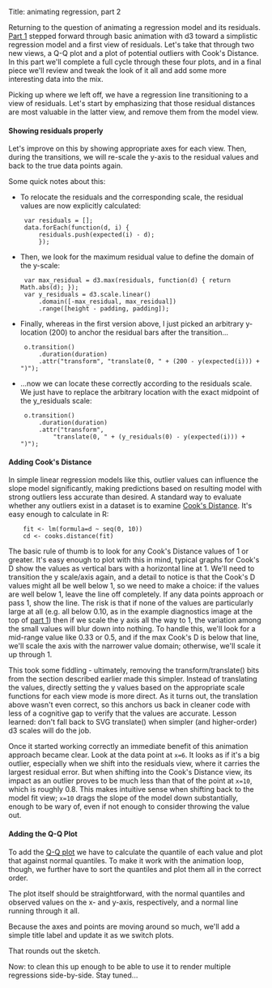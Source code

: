 Title:  animating regression, part 2

Returning to the question of animating a regression model and its
residuals. [Part
1](http://data.onebiglibrary.net/2014/09/18/animating-regression/) stepped
forward through basic animation with d3 toward a simplistic regression
model and a first view of residuals. Let's take that through two
new views, a Q-Q plot and a plot of potential outliers with Cook's
Distance. In this part we'll complete a full cycle through these four
plots, and in a final piece we'll review and tweak the look of it all
and add some more interesting data into the mix.

Picking up where we left off, we have a regression line transitioning
to a view of residuals. Let's start by emphasizing that those residual
distances are most valuable in the latter view, and remove them from the
model view.

<div id='fig1'></div>
<script>
var width = 400;
var height = 400;
var duration = 2000;
var delay = 2000;

var data = [15, 22, 34, 53, 48, 60, 95, 79, 88, 109, 92];

var slope = 9.036;
var intercept = 18;
function expected(index) {
    return (slope * index) + intercept;
};

var fig1 = d3.select("#fig1").append("svg")
    .attr("width", width)
    .attr("height", height);

var padding = 30;

var x = d3.scale.linear()
    .domain([0, data.length])
    .range([padding, width - padding]);
var y = d3.scale.linear()
    .domain([d3.min(data), d3.max(data)])
    .range([height - padding, padding]);

var g = fig1.selectAll("g")
        .data(data)
        .enter().append("g")
        .attr("class", "object");

fig1.append("line")
    .attr("id", "line")
    .attr("x1", x(0))
    .attr("y1", y(intercept))
    .attr("x2", x(11))
    .attr("y2", y(expected(11)))
    .attr("stroke-width", 2)
    .attr("stroke", "steelblue");

g.each(function(d, i) {
    var o = d3.select(this);
    o.attr("class", "observation");
    o.append("line")
        .attr("x1", x(i))
        .attr("y1", y(d))
        .attr("x2", x(i))
        .attr("y2", y(expected(i)))
        .attr("class", "residual-bar")
        .attr("stroke-width", 0)
        .attr("stroke", "gray");
    o.append("circle")
        .attr("r", 5)
        .attr("cx", x(i))
        .attr("cy", y(d))
        .attr("stroke", "black")
        .attr("fill", "darkslategrey");
});


setTimeout(residual, delay);

function fit() {
    line = fig1.select("#line").transition()
        .duration(duration)
        .attr("y1", y(intercept))
        .attr("y2", y(expected(11)));

    var c = fig1.selectAll(".observation");
    c.each(function(d, i) {
        var o = d3.select(this);
        o.transition()
            .duration(duration)
            .attr("transform", "translate(0, 0)");
        residual_bars = o.select(".residual-bar").transition()
            .duration(duration)
            .attr("stroke-width", 0);
    });

    setTimeout(residual, delay + duration);
};

function residual() {
    line = fig1.select("#line").transition()
        .duration(duration)
        .attr("y1", height/2)
        .attr("y2", height/2);

    var c = fig1.selectAll(".observation");
    c.each(function(d, i) {
        var o = d3.select(this);
        o.transition()
            .duration(duration)
            .attr("transform", "translate(0, " + (200 - y(expected(i))) + ")");
        residual_bars = o.select(".residual-bar").transition()
            .delay(delay / 2)
            .duration(duration)
            .attr("stroke-width", 3);
    });

    setTimeout(fit, delay + duration);
};
</script>


#### Showing residuals properly

Let's improve on this by showing appropriate axes for each view.
Then, during the transitions, we will re-scale the y-axis to the
residual values and back to the true data points again.


<div id='fig2'></div>
<style>
.axis path,
.axis line {
    fill: none;
    stroke: black;
    shape-rendering: crispEdges;
}
.axis text {
    font-family: sans-serif;
    font-size: 11px;
}
</style>

<script>
// using same data, add in the residuals too this time
var residuals = [];
data.forEach(function(d, i) {
    residuals.push(expected(i) - d);
});
var max_residual = d3.max(residuals, function(d) { return Math.abs(d); });

var fig2 = d3.select("#fig2").append("svg")
    .attr("width", width)
    .attr("height", height);

var x = d3.scale.linear()
    .domain([0, data.length])
    .range([padding, width - padding]);
var y = d3.scale.linear()
    .domain([d3.min(data), d3.max(data)])
    .range([height - padding, padding]);
var y_residuals = d3.scale.linear()
    .domain([-max_residual, max_residual])
    .range([height - padding, padding]);

var x_axis = d3.svg.axis()
    .orient("bottom")
    .scale(x);
var y_axis = d3.svg.axis()
    .orient("left")
    .scale(y);
var y_residuals_axis = d3.svg.axis()
    .orient("left")
    .scale(y_residuals);

var g = fig2.selectAll("g")
    .data(data)
    .enter().append("g")
    .attr("class", "object");

fig2.append("line")
    .attr("id", "line")
    .attr("x1", x(0))
    .attr("y1", y(intercept))
    .attr("x2", x(11))
    .attr("y2", y(expected(11)))
    .attr("stroke-width", 2)
    .attr("stroke", "steelblue");

g.each(function(d, i) {
    var o = d3.select(this);
    o.attr("class", "observation");
    o.append("line")
        .attr("x1", x(i))
        .attr("y1", y(d))
        .attr("x2", x(i))
        .attr("y2", y(expected(i)))
        .attr("class", "residual-bar")
        .attr("stroke-width", 0)
        .attr("stroke", "gray");
    o.append("circle")
        .attr("r", 5)
        .attr("cx", x(i))
        .attr("cy", y(d))
        .attr("stroke", "black")
        .attr("fill", "darkslategrey");
});

fig2.append("g")
    .attr("id", "x_axis")
    .attr("class", "axis")
    .attr("transform", "translate(0, " + (height - padding) + ")")
    .call(x_axis);
fig2.append("g")
    .attr("id", "y_axis")
    .attr("class", "axis")
    .attr("transform", "translate(" + padding + ", 0)")
    .call(y_axis);

setTimeout(residual2, delay);

function fit2() {
    line = fig2.select("#line").transition()
        .duration(duration)
        .attr("y1", y(intercept))
        .attr("y2", y(expected(11)));

    var c = fig2.selectAll(".observation");
    c.each(function(d, i) {
        var o = d3.select(this);
        o.transition()
            .duration(duration)
            .attr("transform", "translate(0, 0)");
        residual_bars = o.select(".residual-bar").transition()
            .duration(duration)
            .attr("stroke-width", 0);
    });

    fig2.select("#y_axis").transition()
        .duration(duration)
        .call(y_axis);

    setTimeout(residual2, delay + duration);
};

function residual2() {
    line = fig2.select("#line").transition()
        .duration(duration)
        .attr("y1", y_residuals(0))
        .attr("y2", y_residuals(0));

    var c = fig2.selectAll(".observation");
    c.each(function(d, i) {
        var o = d3.select(this);
        o.transition()
            .duration(duration)
            .attr("transform",
                "translate(0, " + (y_residuals(0) - y(expected(i))) + ")");
        residual_bars = o.select(".residual-bar").transition()
            .duration(duration)
            .attr("stroke-width", 3);
    });

    fig2.select("#y_axis").transition()
        .duration(duration)
        .call(y_residuals_axis);

    setTimeout(fit2, delay + duration);
};
</script>


Some quick notes about this:

 * To relocate the residuals and the corresponding scale, the residual
 values are now explicitly calculated:

        var residuals = [];
        data.forEach(function(d, i) {
            residuals.push(expected(i) - d);
            });

 * Then, we look for the maximum residual value to define the domain of
 the y-scale:

        var max_residual = d3.max(residuals, function(d) { return Math.abs(d); });
        var y_residuals = d3.scale.linear()
            .domain([-max_residual, max_residual])
            .range([height - padding, padding]);

 * Finally, whereas in the first version above, I just picked an arbitrary 
 y-location (200) to anchor the residual bars after the transition...
 
        o.transition()
            .duration(duration)
            .attr("transform", "translate(0, " + (200 - y(expected(i))) + ")");
 
 * ...now we can locate these correctly according to the residuals scale.
 We just have to replace the arbitrary location with the exact midpoint
 of the y_residuals scale:

        o.transition()
            .duration(duration)
            .attr("transform",
                "translate(0, " + (y_residuals(0) - y(expected(i))) + ")");


#### Adding Cook's Distance

In simple linear regression models like this, outlier values can
influence the slope model significantly, making predictions based
on resulting model with strong outliers less accurate than desired.
A standard way to evaluate whether any outliers exist in a dataset
is to examine [Cook's
Distance](http://en.wikipedia.org/wiki/Cook's_distance).  It's easy
enough to calculate in R:

        fit <- lm(formula=d ~ seq(0, 10))
        cd <- cooks.distance(fit)

The basic rule of thumb is to look for any Cook's Distance values
of 1 or greater. It's easy enough to plot with this in mind, typical
graphs for Cook's D show the values as vertical bars with a horizontal
line at 1. We'll need to transition the y scale/axis again, and a detail
to notice is that the Cook's D values might all be well below 1, so we
need to make a choice:  if the values are well below 1, leave the line
off completely. If any data points approach or pass 1, show the line. The
risk is that if none of the values are particularly large at all (e.g.
all below 0.10, as in the example diagnostics image at the top of
[part 1](http://data.onebiglibrary.net/2014/09/18/animating-regression/))
then if we scale the y axis all the way to 1, the variation among the
small values will blur down into nothing. To handle this, we'll look 
for a mid-range value like 0.33 or 0.5, and if the max Cook's D is
below that line, we'll scale the axis with the narrower value domain;
otherwise, we'll scale it up through 1.

<div id='fig3'></div>
<style>
.axis path,
.axis line {
    fill: none;
    stroke: black;
    shape-rendering: crispEdges;
}
.axis text {
    font-family: sans-serif;
    font-size: 11px;
}
</style>

<script>
// using same data, add in the residuals too this time
var residuals = [];
data.forEach(function(d, i) {
    residuals.push(d - expected(i));
});
var max_residual = d3.max(residuals, function(d) { return Math.abs(d); });

var cooks = [0.0267, 0.0445, 0.0047, 0.045, 0.0202, 0.0048, 0.2774, 0.0037,
    0.0057, 0.1642, 0.7934];
var max_cooks = d3.max(cooks);
if (max_cooks >= 0.5) {
    if (max_cooks >= 1.1) {
        ;
    } else {
        max_cooks = 1.1;
    }
};

var fig3 = d3.select("#fig3").append("svg")
    .attr("width", width)
    .attr("height", height);

var x = d3.scale.linear()
    .domain([0, data.length])
    .range([padding, width - padding]);
var y = d3.scale.linear()
    .domain([d3.min(data), d3.max(data)])
    .range([height - padding, padding]);
var y_residuals = d3.scale.linear()
    .domain([-max_residual, max_residual])
    .range([height - padding, padding]);
var y_cooks = d3.scale.linear()
    .domain([0, max_cooks])
    .range([height - padding, padding]);

var x_axis = d3.svg.axis()
    .orient("bottom")
    .scale(x);
var y_axis = d3.svg.axis()
    .orient("left")
    .scale(y);
var y_residuals_axis = d3.svg.axis()
    .orient("left")
    .scale(y_residuals);
var y_cooks_axis = d3.svg.axis()
    .orient("left")
    .scale(y_cooks)

var g = fig3.selectAll("g")
    .data(data)
    .enter().append("g")
    .attr("class", "object");

fig3.append("line")
    .attr("id", "line")
    .attr("x1", x(0))
    .attr("y1", y(intercept))
    .attr("x2", x(11))
    .attr("y2", y(expected(11)))
    .attr("stroke-width", 2)
    .attr("stroke", "steelblue");

g.each(function(d, i) {
    var o = d3.select(this);
    o.attr("class", "observation");
    o.append("line")
        .attr("x1", x(i))
        .attr("y1", y(d))
        .attr("x2", x(i))
        .attr("y2", y(expected(i)))
        .attr("class", "residual-bar")
        .attr("stroke-width", 0)
        .attr("stroke", "gray");
    o.append("circle")
        .attr("r", 5)
        .attr("cx", x(i))
        .attr("cy", y(d))
        .attr("class", "data-point")
        .attr("stroke", "black")
        .attr("fill", "darkslategrey");
});

fig3.append("g")
    .attr("id", "x_axis")
    .attr("class", "axis")
    .attr("transform", "translate(0, " + (height - padding) + ")")
    .call(x_axis);
fig3.append("g")
    .attr("id", "y_axis")
    .attr("class", "axis")
    .attr("transform", "translate(" + padding + ", 0)")
    .call(y_axis);

setTimeout(residual3, delay);

function fit3() {
    line = fig3.select("#line").transition()
        .duration(duration)
        .attr("y1", y(intercept))
        .attr("y2", y(expected(11)));

    var c = fig3.selectAll(".observation");
    c.each(function(d, i) {
        var o = d3.select(this);
        o.select(".residual-bar").transition()
            .duration(duration)
            .attr("y1", y(d))
            .attr("y2", y(expected(i)))
            .attr("stroke-width", 0);
        o.select(".data-point").transition()
            .duration(duration)
            .attr("cy", y(d));
    });

    fig3.select("#y_axis").transition()
        .duration(duration)
        .call(y_axis);

    setTimeout(residual3, delay + duration);
};

function residual3() {
    line = fig3.select("#line").transition()
        .duration(duration)
        .attr("y1", y_residuals(0))
        .attr("y2", y_residuals(0));

    var c = fig3.selectAll(".observation");
    c.each(function(d, i) {
        var o = d3.select(this);
        o.select(".data-point").transition()
            .duration(duration)
            .attr("cy", y_residuals(residuals[i]));
        o.select(".residual-bar").transition()
            .duration(duration)
            .attr("y1", y_residuals(residuals[i]))
            .attr("y2", y_residuals(0))
            .attr("stroke-width", 3);
    });

    fig3.select("#y_axis").transition()
        .duration(duration)
        .call(y_residuals_axis);

    setTimeout(cooks3, delay + duration);
};

function cooks3() {
    line = fig3.select("#line").transition()
        .duration(duration)
        .attr("y1", y_cooks(1))
        .attr("y2", y_cooks(1));

    var c = fig3.selectAll(".observation");
    c.each(function(d, i) {
        var o = d3.select(this);
        o.select(".data-point").transition()
            .duration(duration)
            .attr("cy", y_cooks(cooks[i]));
        o.select(".residual-bar").transition()
            .duration(duration)
            .attr("y1", y_cooks(cooks[i]))
            .attr("y2", y_cooks(0));
    });

    fig3.select("#y_axis").transition()
        .duration(duration)
        .call(y_cooks_axis);

    setTimeout(fit3, delay + duration);
}
</script>


This took some fiddling - ultimately, removing the transform/translate()
bits from the section described earlier made this simpler. Instead
of translating the values, directly setting the y values based on
the appropriate scale functions for each view mode is more direct.
As it turns out, the translation above wasn't even correct, so this
anchors us back in cleaner code with less of a cognitive gap to
verify that the values are accurate. Lesson learned: don't fall
back to SVG translate() when simpler (and higher-order) d3 scales
will do the job.

Once it started working correctly an immediate benefit of this
animation approach became clear. Look at the data point at `x=6`.
It looks as if it's a big outlier, especially when we shift into
the residuals view, where it carries the largest residual error.
But when shifting into the Cook's Distance view, its impact as an
outlier proves to be much less than that of the point at `x=10`,
which is roughly 0.8. This makes intuitive sense when shifting back
to the model fit view; `x=10` drags the slope of the model down
substantially, enough to be wary of, even if not enough to consider
throwing the value out.


#### Adding the Q-Q Plot

To add the [Q-Q plot](http://en.wikipedia.org/wiki/Q%E2%80%93Q_plot)
we have to calculate the quantile of each value and plot that against
normal quantiles. To make it work with the animation loop, though,
we further have to sort the quantiles and plot them all in the
correct order.

The plot itself should be straightforward, with the normal quantiles
and observed values on the x- and y-axis, respectively, and a normal
line running through it all.

Because the axes and points are moving around so much, we'll add
a simple title label and update it as we switch plots.

<div id='fig4'></div>
<style>
.label {
    font-family: sans-serif;
    font-variant: small-caps;
    font-weight: normal;
    font-size: x-large;
}
</style>
<script>
var data4 = [
    {"cooks": 0.0267, "error": -3.0, "q": -1.522, 
        "index": 0, "raw": 15, "qqindex": 0},
    {"cooks": 0.0445, "error": -5.036, "q": -1.3009, 
        "index": 1, "raw": 22, "qqindex": 1},
    {"cooks": 0.0047, "error": -2.072, "q": -0.9218, 
        "index": 2, "raw": 34, "qqindex": 2},
    {"cooks": 0.045, "error": 7.892, "q": -0.3216,
        "index": 3, "raw": 53, "qqindex": 4},
    {"cooks": 0.0202, "error": -6.144, "q": -0.4796,
        "index": 4, "raw": 48, "qqindex": 3},
    {"cooks": 0.0048, "error": -3.18, "q": -0.1005, 
        "index": 5, "raw": 60, "qqindex": 5},
    {"cooks": 0.2774, "error": 22.784, "q": 1.0051, 
        "index": 6, "raw": 95, "qqindex": 7},
    {"cooks": 0.0037, "error": -2.252, "q": 0.4997, 
        "index": 7, "raw": 79, "qqindex": 8},
    {"cooks": 0.0057, "error": -2.288, "q": 0.784, 
        "index": 8, "raw": 88, "qqindex": 10},
    {"cooks": 0.1642, "error": 9.676, "q": 1.4473, 
        "index": 9, "raw": 109, "qqindex": 6},
    {"cooks": 0.7934, "error": -16.36, "q": 0.9103, 
        "index": 10, "raw": 92, "qqindex": 9}
    ];
var qnorm = [-1.383, -0.967, -0.674, -0.431, -0.210, 0.0, 0.210, 0.431,
    0.674, 0.967, 1.383];
var xbar = 63.182;
var min_raw4 = d3.min(data4, function(d) { return d.raw; });
var max_raw4 = d3.max(data4, function(d) { return d.raw; });
var max_residual4 = d3.max(data4, function(d) { return Math.abs(d.error); });
var max_cooks4 = d3.max(data4, function(d) { return d.cooks; });
var max_q = d3.max(data4, function(d) { return Math.abs(d.q); });
var max_qnorm = d3.max(qnorm);
var buffer = 1.1;

if (max_cooks4 >= 0.5) {
    if (max_cooks4 >= 1.1) {
        ;
    } else {
        max_cooks4 = 1.1;
    }
};

var fig4 = d3.select("#fig4").append("svg")
    .attr("width", width)
    .attr("height", height);

var x4 = d3.scale.linear()
    .domain([0, data4.length])
    .range([padding, width - padding]);
var x_qnorm4 = d3.scale.linear()
    .domain([-max_qnorm * buffer, max_qnorm * buffer])
    .range([padding, width - padding]);
var y4 = d3.scale.linear()
    .domain([min_raw4, max_raw4])
    .range([height - padding, padding]);
var y_residuals4 = d3.scale.linear()
    .domain([-max_residual4, max_residual4])
    .range([height - padding, padding]);
var y_cooks4 = d3.scale.linear()
    .domain([0, max_cooks4])
    .range([height - padding, padding]);
var y_q4 = d3.scale.linear()
    .domain([-max_q * buffer, max_q * buffer])
    .range([height - padding, padding]);

var x_axis4 = d3.svg.axis()
    .orient("bottom")
    .scale(x4);
var x_qnorm_axis4 = d3.svg.axis()
    .orient("bottom")
    .scale(x_qnorm4);
var y_axis4 = d3.svg.axis()
    .orient("left")
    .scale(y4);
var y_residuals_axis4 = d3.svg.axis()
    .orient("left")
    .scale(y_residuals4);
var y_cooks_axis4 = d3.svg.axis()
    .orient("left")
    .scale(y_cooks4);
var y_q_axis4 = d3.svg.axis()
    .orient("left")
    .scale(y_q4);

var g4 = fig4.selectAll("g")
    .data(data4)
    .enter().append("g")
    .attr("class", "object");

fig4.append("line")
    .attr("id", "line4")
    .attr("x1", x4(0))
    .attr("y1", y4(intercept))
    .attr("x2", x4(11))
    .attr("y2", y4(expected(11)))
    .attr("stroke-width", 2)
    .attr("stroke", "steelblue");

g4.each(function(d, i) {
    var o = d3.select(this);
    o.attr("class", "observation");
    o.append("line")
        .attr("x1", x4(i))
        .attr("y1", y4(d.raw))
        .attr("x2", x4(i))
        .attr("y2", y4(expected(i)))
        .attr("class", "residual-bar")
        .attr("stroke-width", 0)
        .attr("stroke", "gray");
    o.append("circle")
        .attr("r", 5)
        .attr("cx", x4(i))
        .attr("cy", y4(d.raw))
        .attr("class", "data-point")
        .attr("stroke", "black")
        .attr("fill", "darkslategrey");
});

fig4.append("g")
    .attr("id", "x_axis4")
    .attr("class", "axis")
    .attr("transform", "translate(0, " + (height - padding) + ")")
    .call(x_axis4);
fig4.append("g")
    .attr("id", "y_axis4")
    .attr("class", "axis")
    .attr("transform", "translate(" + padding + ", 0)")
    .call(y_axis4);

fig4.append("text")
    .attr("id", "label")
    .attr("class", "label")
    .attr("x", 40)
    .attr("y", 40)
    .text("model fit");

setTimeout(residual4, delay);

function fit4() {
    label = fig4.select("#label").transition()
        .duration(duration)
        .text("fit model");

    line = fig4.select("#line4").transition()
        .duration(duration)
        .attr("y1", y4(intercept))
        .attr("y2", y4(expected(11)));

    var c = fig4.selectAll(".observation");
    c.each(function(d, i) {
        var o = d3.select(this);
        o.select(".residual-bar").transition()
            .duration(duration)
            .attr("x1", x4(i))
            .attr("y1", y4(d.raw))
            .attr("y2", y4(expected(i)))
            .attr("stroke-width", 0);
        o.select(".data-point").transition()
            .duration(duration)
            .attr("cx", x4(i))
            .attr("cy", y4(d.raw));
    });

    fig4.select("#x_axis4").transition()
        .duration(duration)
        .call(x_axis4);
    fig4.select("#y_axis4").transition()
        .duration(duration)
        .call(y_axis4);

    setTimeout(residual4, delay + duration);
};

function residual4() {
    label = fig4.select("#label").transition()
        .duration(duration)
        .text("residuals");

    line = fig4.select("#line4").transition()
        .duration(duration)
        .attr("y1", y_residuals4(0))
        .attr("y2", y_residuals4(0));

    var c = fig4.selectAll(".observation");
    c.each(function(d, i) {
        var o = d3.select(this);
        o.select(".data-point").transition()
            .duration(duration)
            .attr("cy", y_residuals4(d.error));
        o.select(".residual-bar").transition()
            .duration(duration)
            .attr("y1", y_residuals4(d.error))
            .attr("y2", y_residuals4(0))
            .attr("stroke-width", 3);
    });

    fig4.select("#y_axis4").transition()
        .duration(duration)
        .call(y_residuals_axis4);

    setTimeout(cooks4, delay + duration);
};

function cooks4() {
    label = fig4.select("#label").transition()
        .duration(duration)
        .text("cook's distance");

    line = fig4.select("#line4").transition()
        .duration(duration)
        .attr("y1", y_cooks4(1))
        .attr("y2", y_cooks4(1));

    var c = fig4.selectAll(".observation");
    c.each(function(d, i) {
        var o = d3.select(this);
        o.select(".data-point").transition()
            .duration(duration)
            .attr("cy", y_cooks4(d.cooks));
        o.select(".residual-bar").transition()
            .duration(duration)
            .attr("y1", y_cooks4(d.cooks))
            .attr("y2", y_cooks4(0));
    });

    fig4.select("#y_axis4").transition()
        .duration(duration)
        .call(y_cooks_axis4);

    setTimeout(qq4, delay + duration);
}

function qq4() {
    label = fig4.select("#label").transition()
        .duration(duration)
        .text("q-q normal vs. observed");

    line = fig4.select("#line4").transition()
        .duration(duration)
        .attr("y1", y_q4(-max_q))
        .attr("y2", y_q4(max_q));

    var sorted = data4.sort(function(a, b) { return a.q - b.q; });
    var c = fig4.selectAll(".observation");
    c.each(function(d, i) {
        var o = d3.select(this);
        o.select(".data-point").transition()
            .duration(duration)
            .attr("cx", x_qnorm4(qnorm[i]))
            .attr("cy", y_q4(sorted[i].q));
        o.select(".residual-bar").transition()
            .duration(duration)
            .attr("stroke-width", 0);
    });

    fig4.select("#x_axis4").transition()
        .duration(duration)
        .call(x_qnorm_axis4);
    fig4.select("#y_axis4").transition()
        .duration(duration)
        .call(y_q_axis4);

    setTimeout(fit4, delay + duration);
}
</script>

That rounds out the sketch.

Now: to clean this up enough to be able to use it to render multiple
regressions side-by-side. Stay tuned...
